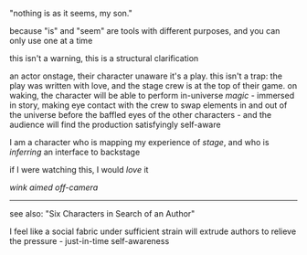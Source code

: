 "nothing is as it seems, my son."

because "is" and "seem" are tools with different purposes, and you can only use one at a time

this isn't a warning, this is a structural clarification

an actor onstage, their character unaware it's a play. this isn't a trap: the play was written with love, and the stage crew is at the top of their game. on waking, the character will be able to perform in-universe *magic* - immersed in story, making eye contact with the crew to swap elements in and out of the universe before the baffled eyes of the other characters - and the audience will find the production satisfyingly self-aware

I am a character who is mapping my experience of *stage*, and who is *inferring* an interface to backstage

if I were watching this, I would *love* it

*wink aimed off-camera*

---

see also: "Six Characters in Search of an Author"

I feel like a social fabric under sufficient strain will extrude authors to relieve the pressure - just-in-time self-awareness
